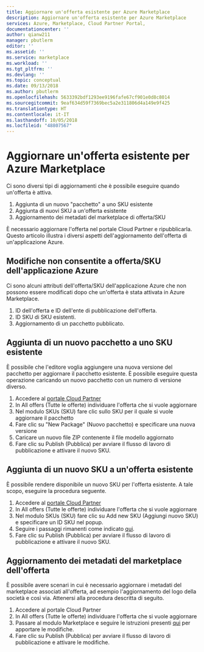 ```yaml
---
title: Aggiornare un'offerta esistente per Azure Marketplace
description: Aggiornare un'offerta esistente per Azure Marketplace
services: Azure, Marketplace, Cloud Partner Portal,
documentationcenter: ''
author: qianw211
manager: pbutlerm
editor: ''
ms.assetid: ''
ms.service: marketplace
ms.workload: ''
ms.tgt_pltfrm: ''
ms.devlang: ''
ms.topic: conceptual
ms.date: 09/13/2018
ms.author: pbutlerm
ms.openlocfilehash: 5633392bdf1293ee9196fafe67cf901e0d8c8014
ms.sourcegitcommit: 9eaf634d59f7369bec5a2e311806d4a149e9f425
ms.translationtype: HT
ms.contentlocale: it-IT
ms.lasthandoff: 10/05/2018
ms.locfileid: "48807567"
---
```

<a name="update-an-existing-offer-for-azure-marketplace"></a>Aggiornare un'offerta esistente per Azure Marketplace 
==============================================

Ci sono diversi tipi di aggiornamenti che è possibile eseguire quando un'offerta è attiva.

1.  Aggiunta di un nuovo \"pacchetto\" a uno SKU esistente
2.  Aggiunta di nuovi SKU a un'offerta esistente
3.  Aggiornamento dei metadati del marketplace di offerta/SKU

È necessario aggiornare l'offerta nel portale Cloud Partner e ripubblicarla. Questo articolo illustra i diversi aspetti dell'aggiornamento dell'offerta di un'applicazione Azure.

<a name="unpermitted-changes-to-azure-application-offersku"></a>Modifiche non consentite a offerta/SKU dell'applicazione Azure 
--------------------------------------------------

Ci sono alcuni attributi dell'offerta/SKU dell'applicazione Azure che non possono essere modificati dopo che un'offerta è stata attivata in Azure Marketplace.

1.  ID dell'offerta e ID dell'ente di pubblicazione dell'offerta.
2.  ID SKU di SKU esistenti.
3.  Aggiornamento di un pacchetto pubblicato.

<a name="adding-a-new-package-to-an-existing-sku"></a>Aggiunta di un nuovo pacchetto a uno SKU esistente 
---------------------------------------

È possibile che l'editore voglia aggiungere una nuova versione del pacchetto per aggiornare il pacchetto esistente. È possibile eseguire questa operazione caricando un nuovo pacchetto con un numero di versione diverso.

1.  Accedere al [portale Cloud Partner](http://cloudpartner.azure.com)
2.  In All offers (Tutte le offerte) individuare l'offerta che si vuole aggiornare
3.  Nel modulo SKUs (SKU) fare clic sullo SKU per il quale si vuole aggiornare il pacchetto
4.  Fare clic su \"New Package\" (Nuovo pacchetto) e specificare una nuova versione
5.  Caricare un nuovo file ZIP contenente il file modello aggiornato
6.  Fare clic su Publish (Pubblica) per avviare il flusso di lavoro di pubblicazione e attivare il nuovo SKU.

<a name="adding-a-new-sku-to-an-existing-offer"></a>Aggiunta di un nuovo SKU a un'offerta esistente
-------------------------------------

È possibile rendere disponibile un nuovo SKU per l'offerta esistente. A tale scopo, eseguire la procedura seguente.

1.  Accedere al [portale Cloud Partner](http://cloudpartner.azure.com)
2.  In All offers (Tutte le offerte) individuare l'offerta che si vuole aggiornare
3.  Nel modulo SKUs (SKU) fare clic su Add new SKU (Aggiungi nuovo SKU) e specificare un ID SKU nel popup.
4.  Seguire i passaggi rimanenti come indicato [qui](./cloud-partner-portal-managed-app-publish.md).
5.  Fare clic su Publish (Pubblica) per avviare il flusso di lavoro di pubblicazione e attivare il nuovo SKU.

<a name="updating-offer-marketplace-metadata"></a>Aggiornamento dei metadati del marketplace dell'offerta 
-----------------------------------

È possibile avere scenari in cui è necessario aggiornare i metadati del marketplace associati all'offerta, ad esempio l'aggiornamento del logo della società e così via. Attenersi alla procedura descritta di seguito.

1.  Accedere al portale Cloud Partner
2.  In All offers (Tutte le offerte) individuare l'offerta che si vuole aggiornare
3.  Passare al modulo Marketplace e seguire le istruzioni presenti [qui](https://docs.microsoft.com/azure/marketplace-publishing/marketplace-publishing-push-to-staging) per apportare le modifiche.
4.  Fare clic su Publish (Pubblica) per avviare il flusso di lavoro di pubblicazione e attivare le modifiche.
